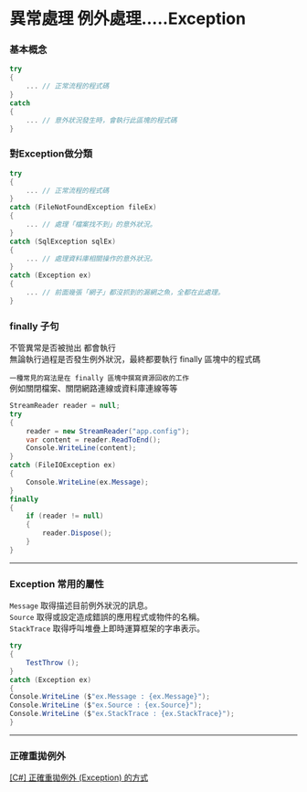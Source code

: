 # 異常處理 例外處理.....Exception

### 基本概念  
```csharp
try
{
    ... // 正常流程的程式碼
}
catch
{
    ... // 意外狀況發生時，會執行此區塊的程式碼
}
```
### 對Exception做分類
```csharp
try
{
    ... // 正常流程的程式碼
}
catch (FileNotFoundException fileEx)
{
    ... // 處理「檔案找不到」的意外狀況。
}
catch (SqlException sqlEx)
{
    ... // 處理資料庫相關操作的意外狀況。
}
catch (Exception ex)
{
    ... // 前面幾張「網子」都沒抓到的漏網之魚，全都在此處理。
}
```
### finally 子句  
不管異常是否被抛出 都會執行  
無論執行過程是否發生例外狀況，最終都要執行 finally 區塊中的程式碼

`一種常見的寫法是在 finally 區塊中撰寫資源回收的工作`  
例如關閉檔案、關閉網路連線或資料庫連線等等
```csharp
StreamReader reader = null;
try
{
    reader = new StreamReader("app.config");
    var content = reader.ReadToEnd();
    Console.WriteLine(content);
}
catch (FileIOException ex)
{
    Console.WriteLine(ex.Message);
}
finally
{
    if (reader != null)
    {
        reader.Dispose();
    }    
}
```

---

### Exception 常用的屬性
`Message` 取得描述目前例外狀況的訊息。  
`Source` 取得或設定造成錯誤的應用程式或物件的名稱。  
`StackTrace` 取得呼叫堆疊上即時運算框架的字串表示。  

```csharp
try 
{
    TestThrow ();
} 
catch (Exception ex) 
{
Console.WriteLine ($"ex.Message : {ex.Message}");
Console.WriteLine ($"ex.Source : {ex.Source}");
Console.WriteLine ($"ex.StackTrace : {ex.StackTrace}");
}
```


---
### 正確重拋例外
[[C#] 正確重拋例外 (Exception) 的方式](https://www.dotblogs.com.tw/wasichris/2015/06/07/151505)  
 

 